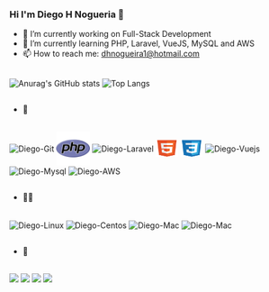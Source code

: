 ### Hi I'm Diego H Nogueria 👋

- 🔭 I’m currently working on Full-Stack Development
- 🌱 I’m currently learning PHP, Laravel, VueJS, MySQL and AWS
- 📫 How to reach me: dhnogueira1@hotmail.com
##
![Anurag's GitHub stats](https://github-readme-stats.vercel.app/api?username=diegortx&show_icons=true&theme=dracula)
![Top Langs](https://github-readme-stats.vercel.app/api/top-langs/?username=diegortx&hide_progress=false&theme=dracula)
##
- 🤩
<div style="display: inline_block"><br>
   <img align="center" alt="Diego-Git" height="40" width="40" src="https://user-images.githubusercontent.com/25181517/192108372-f71d70ac-7ae6-4c0d-8395-51d8870c2ef0.png">
    <img align="center" alt="Diego-PHP" height="60" width="60" src="https://raw.githubusercontent.com/devicons/devicon/master/icons/php/php-original.svg">
      <img align="center" alt="Diego-Laravel" height="30" width="40" src="https://laravel.com/img/logomark.min.svg">
  <img align="center" alt="Diego-HTML" height="30" width="40" src="https://raw.githubusercontent.com/devicons/devicon/master/icons/html5/html5-original.svg">
  <img align="center" alt="Diego-CSS" height="30" width="40" src="https://raw.githubusercontent.com/devicons/devicon/master/icons/css3/css3-original.svg">
    <img align="center" alt="Diego-Vuejs" height="30" width="40" src="https://user-images.githubusercontent.com/25181517/117448124-a2da9800-af3e-11eb-85d2-bd1b69b65603.png">
      <img align="center" alt="Diego-Mysql" height="60" width="60" src="https://user-images.githubusercontent.com/25181517/183896128-ec99105a-ec1a-4d85-b08b-1aa1620b2046.png">
      <img align="center" alt="Diego-AWS" height="60" width="60" src="https://user-images.githubusercontent.com/25181517/183896132-54262f2e-6d98-41e3-8888-e40ab5a17326.png">
</div>

##
- 👨‍💻
<div style="display: inline_block"><br>
      <img align="center" alt="Diego-Linux" height="30" width="auto" src="https://img.shields.io/badge/Linux-FCC624?style=for-the-badge&logo=linux&logoColor=black">
         <img align="center" alt="Diego-Centos" height="30" width="auto" src="https://img.shields.io/badge/Cent%20OS-262577?style=for-the-badge&logo=CentOS&logoColor=white">
         <img align="center" alt="Diego-Mac" height="30" width="auto" src="https://img.shields.io/badge/mac%20os-000000?style=for-the-badge&logo=apple&logoColor=white">
            <img align="center" alt="Diego-Mac" height="25" width="auto" src="https://img.shields.io/badge/Windows-0078D6?style=for-the-badge&logo=windows&logoColor=white">
</div>

##
- 👻
<div style="display: inline_block"><br>
 <a href="https://www.linkedin.com/in/dhnogueira1/" target="_blank"><img src="https://img.shields.io/badge/LinkedIn-0077B5?style=for-the-badge&logo=linkedin&logoColor=white" target="_blank"></a>
  <a href="https://www.facebook.com/dhnogueira08/" target="_blank"><img src="https://img.shields.io/badge/Facebook-1877F2?style=for-the-badge&logo=facebook&logoColor=white" target="_blank"></a>
 <a href="https://github.com/diegortx" target="_blank"><img src="https://img.shields.io/badge/GitHub-100000?style=for-the-badge&logo=github&logoColor=white" target="_blank"></a>
  <a href="https://www.instagram.com/dhnogueira1/" target="_blank"><img src="https://img.shields.io/badge/Instagram-E4405F?style=for-the-badge&logo=instagram&logoColor=white" target="_blank"></a>



  
</div>
